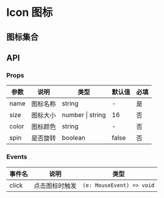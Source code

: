 # Icon 图标

<script setup>
import demo from './index.vue'
</script>

## 图标集合

<preview comp-name="icon" demo-name="index">
  <demo/>
</preview>

## API

### Props

| 参数  | 说明     | 类型             | 默认值 | 必填 |
| ----- | -------- | ---------------- | ------ | ---- |
| name  | 图标名称 | string           | -      | 是   |
| size  | 图标大小 | number \| string | 16     | 否   |
| color | 图标颜色 | string           | -      | 否   |
| spin  | 是否旋转 | boolean          | false  | 否   |

### Events

| 事件名 | 说明           | 类型                      |
| ------ | -------------- | ------------------------- |
| click  | 点击图标时触发 | `(e: MouseEvent) => void` |
